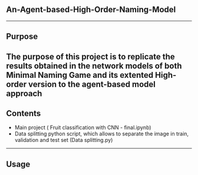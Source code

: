 ## An-Agent-based-High-Order-Naming-Model

---

## Purpose

The purpose of this project is to replicate the results obtained in the network models of both Minimal Naming Game and its extented High-order version to the agent-based model approach
---           

## Contents 

  - Main project ( Fruit classification with CNN - final.ipynb)
  - Data splitting python script, which allows to separate the image in train, validation and test set (Data splitting.py)

---

## Usage
